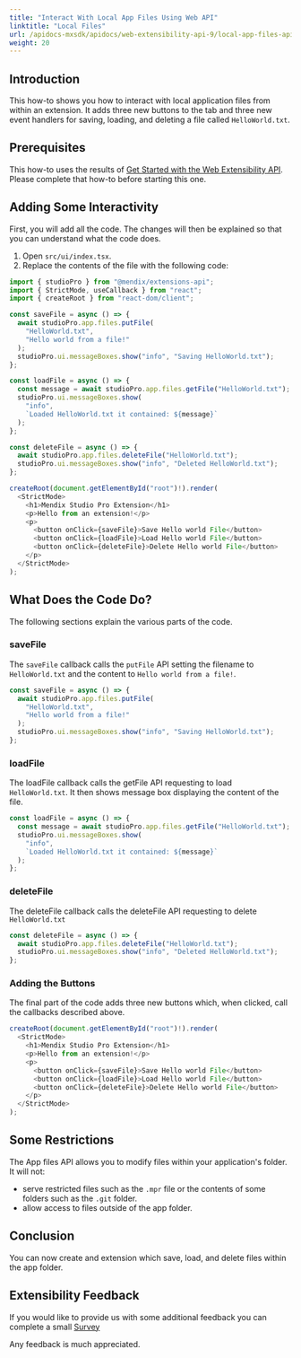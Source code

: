 ```yaml
---
title: "Interact With Local App Files Using Web API"
linktitle: "Local Files"
url: /apidocs-mxsdk/apidocs/web-extensibility-api-9/local-app-files-api/
weight: 20
---
```


## Introduction

This how-to shows you how to interact with local application files from within an extension. It adds three new buttons to the tab and three new event handlers for saving, loading, and deleting a file called `HelloWorld.txt`.

## Prerequisites

This how-to uses the results of [Get Started with the Web Extensibility API](/apidocs-mxsdk/apidocs/web-extensibility-api/getting-started/). Please complete that how-to before starting this one.

## Adding Some Interactivity

First, you will add all the code. The changes will then be explained so that you can understand what the code does.

1. Open `src/ui/index.tsx`.
1. Replace the contents of the file with the following code:

```typescript
import { studioPro } from "@mendix/extensions-api";
import { StrictMode, useCallback } from "react";
import { createRoot } from "react-dom/client";

const saveFile = async () => {
  await studioPro.app.files.putFile(
    "HelloWorld.txt",
    "Hello world from a file!"
  );
  studioPro.ui.messageBoxes.show("info", "Saving HelloWorld.txt");
};

const loadFile = async () => {
  const message = await studioPro.app.files.getFile("HelloWorld.txt");
  studioPro.ui.messageBoxes.show(
    "info",
    `Loaded HelloWorld.txt it contained: ${message}`
  );
};

const deleteFile = async () => {
  await studioPro.app.files.deleteFile("HelloWorld.txt");
  studioPro.ui.messageBoxes.show("info", "Deleted HelloWorld.txt");
};

createRoot(document.getElementById("root")!).render(
  <StrictMode>
    <h1>Mendix Studio Pro Extension</h1>
    <p>Hello from an extension!</p>
    <p>
      <button onClick={saveFile}>Save Hello world File</button>
      <button onClick={loadFile}>Load Hello world File</button>
      <button onClick={deleteFile}>Delete Hello world File</button>
    </p>
  </StrictMode>
);
```

## What Does the Code Do?

The following sections explain the various parts of the code.

### saveFile

The `saveFile` callback calls the `putFile` API setting the filename to `HelloWorld.txt` and the content to `Hello world from a file!`.

```typescript
const saveFile = async () => {
  await studioPro.app.files.putFile(
    "HelloWorld.txt",
    "Hello world from a file!"
  );
  studioPro.ui.messageBoxes.show("info", "Saving HelloWorld.txt");
};
```

### loadFile

The loadFile callback calls the getFile API requesting to load `HelloWorld.txt`. It then shows message box displaying the content of the file.

```typescript
const loadFile = async () => {
  const message = await studioPro.app.files.getFile("HelloWorld.txt");
  studioPro.ui.messageBoxes.show(
    "info",
    `Loaded HelloWorld.txt it contained: ${message}`
  );
};
```

### deleteFile

The deleteFile callback calls the deleteFile API requesting to delete `HelloWorld.txt`

```typescript
const deleteFile = async () => {
  await studioPro.app.files.deleteFile("HelloWorld.txt");
  studioPro.ui.messageBoxes.show("info", "Deleted HelloWorld.txt");
};
```

### Adding the Buttons

The final part of the code adds three new buttons which, when clicked, call the callbacks described above.

```typescript
createRoot(document.getElementById("root")!).render(
  <StrictMode>
    <h1>Mendix Studio Pro Extension</h1>
    <p>Hello from an extension!</p>
    <p>
      <button onClick={saveFile}>Save Hello world File</button>
      <button onClick={loadFile}>Load Hello world File</button>
      <button onClick={deleteFile}>Delete Hello world File</button>
    </p>
  </StrictMode>
);
```

## Some Restrictions

The App files API allows you to modify files within your application's folder. It will not:

* serve restricted files such as the `.mpr` file or the contents of some folders such as the `.git` folder.
* allow access to files outside of the app folder.

## Conclusion

You can now create and extension which save, load, and delete files within the app folder.

## Extensibility Feedback

If you would like to provide us with some additional feedback you can complete a small [Survey](https://survey.alchemer.eu/s3/90801191/Extensibility-Feedback)

Any feedback is much appreciated.
